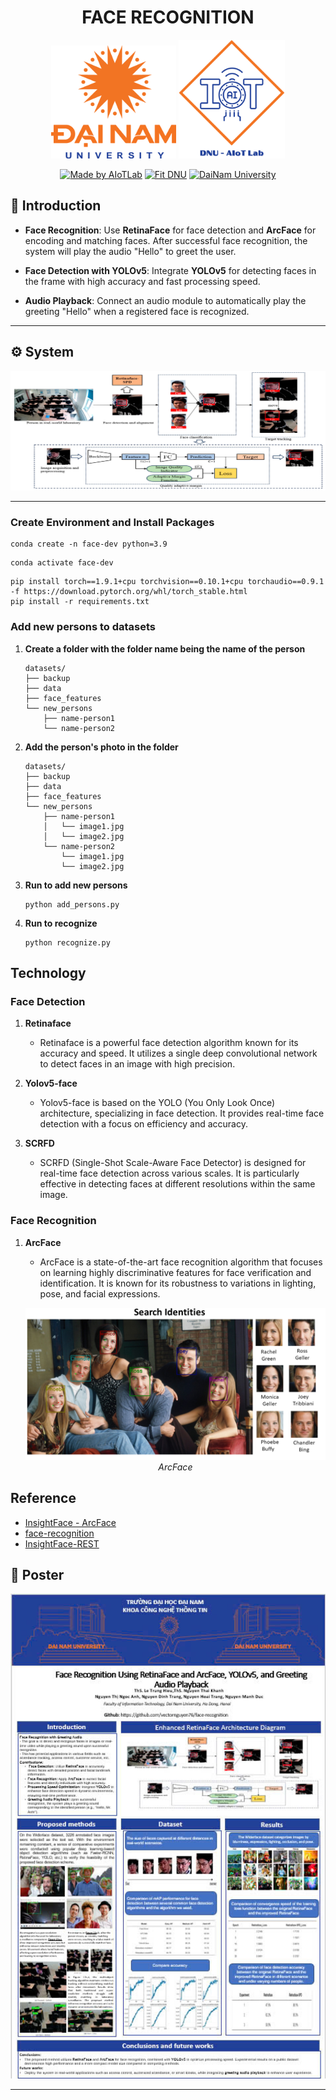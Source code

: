 <h1 align="center">FACE RECOGNITION </h1>
<div align="center">

<p align="center">
  <img src="./img/image\logoDaiNam.png" alt="DaiNam University Logo" width="200"/>
  <img src="./img/image\LogoAIoTLab.png" alt="AIoTLab Logo" width="170"/>
</p>

[![Made by AIoTLab](https://img.shields.io/badge/Made%20by%20AIoTLab-blue?style=for-the-badge)](https://www.facebook.com/DNUAIoTLab)
[![Fit DNU](https://img.shields.io/badge/Fit%20DNU-green?style=for-the-badge)](https://fitdnu.net/)
[![DaiNam University](https://img.shields.io/badge/DaiNam%20University-red?style=for-the-badge)](https://dainam.edu.vn)

</div>

## 🌟 Introduction  

- **Face Recognition**: Use **RetinaFace** for face detection and **ArcFace** for encoding and matching faces. After successful face recognition, the system will play the audio "Hello" to greet the user.  

- **Face Detection with YOLOv5**: Integrate **YOLOv5** for detecting faces in the frame with high accuracy and fast processing speed.  

- **Audio Playback**: Connect an audio module to automatically play the greeting "Hello" when a registered face is recognized.  

---
## ⚙ System
<p align="center">
  <img src="./img/image/hethong.jpg" alt="System Architecture" width="800"/>
</p>

---
### Create Environment and Install Packages

```shell
conda create -n face-dev python=3.9
```

```shell
conda activate face-dev
```

```shell
pip install torch==1.9.1+cpu torchvision==0.10.1+cpu torchaudio==0.9.1 -f https://download.pytorch.org/whl/torch_stable.html
pip install -r requirements.txt
```

### Add new persons to datasets

1. **Create a folder with the folder name being the name of the person**

   ```
   datasets/
   ├── backup
   ├── data
   ├── face_features
   └── new_persons
       ├── name-person1
       └── name-person2
   ```

2. **Add the person's photo in the folder**

   ```
   datasets/
   ├── backup
   ├── data
   ├── face_features
   └── new_persons
       ├── name-person1
       │   └── image1.jpg
       │   └── image2.jpg
       └── name-person2
           └── image1.jpg
           └── image2.jpg
   ```

3. **Run to add new persons**

   ```shell
   python add_persons.py
   ```

4. **Run to recognize**

   ```shell
   python recognize.py
   ```
## Technology

### Face Detection

1. **Retinaface**

   - Retinaface is a powerful face detection algorithm known for its accuracy and speed. It utilizes a single deep convolutional network to detect faces in an image with high precision.

2. **Yolov5-face**

   - Yolov5-face is based on the YOLO (You Only Look Once) architecture, specializing in face detection. It provides real-time face detection with a focus on efficiency and accuracy.

3. **SCRFD**
   - SCRFD (Single-Shot Scale-Aware Face Detector) is designed for real-time face detection across various scales. It is particularly effective in detecting faces at different resolutions within the same image.

### Face Recognition

1. **ArcFace**

   - ArcFace is a state-of-the-art face recognition algorithm that focuses on learning highly discriminative features for face verification and identification. It is known for its robustness to variations in lighting, pose, and facial expressions.

    <p align="center">
    <img src="./assets/Screenshot 2025-03-15 164219.png" alt="ArcFace" />
    <br>
    <em>ArcFace</em>
    </p>
## Reference
- [InsightFace - ArcFace](https://github.com/deepinsight/insightface/tree/master/recognition/arcface_torch)
- [face-recognition](https://github.com/vectornguyen76/face-recognition.git)
- [InsightFace-REST](https://github.com/SthPhoenix/InsightFace-REST)

## 📰 Poster

<p align="center">
  <img src="./img/image/Poster.jpg" alt="System Architecture" width="800"/>
</p>

---